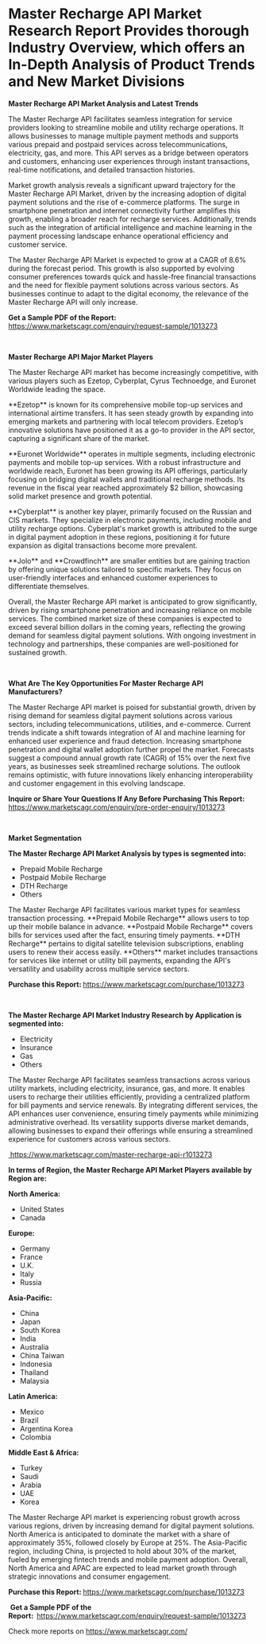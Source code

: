 <p><h1>Master Recharge API Market Research Report Provides thorough Industry Overview, which offers an In-Depth Analysis of Product Trends and New Market Divisions</h1></p><p><strong>Master Recharge API Market Analysis and Latest Trends</strong></p>
<p><p>The Master Recharge API facilitates seamless integration for service providers looking to streamline mobile and utility recharge operations. It allows businesses to manage multiple payment methods and supports various prepaid and postpaid services across telecommunications, electricity, gas, and more. This API serves as a bridge between operators and customers, enhancing user experiences through instant transactions, real-time notifications, and detailed transaction histories.</p><p>Market growth analysis reveals a significant upward trajectory for the Master Recharge API Market, driven by the increasing adoption of digital payment solutions and the rise of e-commerce platforms. The surge in smartphone penetration and internet connectivity further amplifies this growth, enabling a broader reach for recharge services. Additionally, trends such as the integration of artificial intelligence and machine learning in the payment processing landscape enhance operational efficiency and customer service.</p><p>The Master Recharge API Market is expected to grow at a CAGR of 8.6% during the forecast period. This growth is also supported by evolving consumer preferences towards quick and hassle-free financial transactions and the need for flexible payment solutions across various sectors. As businesses continue to adapt to the digital economy, the relevance of the Master Recharge API will only increase.</p></p>
<p><strong>Get a Sample PDF of the Report:&nbsp;</strong> <a href="https://www.marketscagr.com/enquiry/request-sample/1013273?utm_campaign=2955&utm_medium=2&utm_source=Github&utm_content=ia&utm_term=06032025&utm_id=master-recharge-api">https://www.marketscagr.com/enquiry/request-sample/1013273</a></p>
<p>&nbsp;</p>
<p><strong>Master Recharge API Major Market Players</strong></p>
<p><p>The Master Recharge API market has become increasingly competitive, with various players such as Ezetop, Cyberplat, Cyrus Technoedge, and Euronet Worldwide leading the space. </p><p>**Ezetop** is known for its comprehensive mobile top-up services and international airtime transfers. It has seen steady growth by expanding into emerging markets and partnering with local telecom providers. Ezetop’s innovative solutions have positioned it as a go-to provider in the API sector, capturing a significant share of the market.</p><p>**Euronet Worldwide** operates in multiple segments, including electronic payments and mobile top-up services. With a robust infrastructure and worldwide reach, Euronet has been growing its API offerings, particularly focusing on bridging digital wallets and traditional recharge methods. Its revenue in the fiscal year reached approximately $2 billion, showcasing solid market presence and growth potential.</p><p>**Cyberplat** is another key player, primarily focused on the Russian and CIS markets. They specialize in electronic payments, including mobile and utility recharge options. Cyberplat's market growth is attributed to the surge in digital payment adoption in these regions, positioning it for future expansion as digital transactions become more prevalent.</p><p>**Jolo** and **Crowdfinch** are smaller entities but are gaining traction by offering unique solutions tailored to specific markets. They focus on user-friendly interfaces and enhanced customer experiences to differentiate themselves.</p><p>Overall, the Master Recharge API market is anticipated to grow significantly, driven by rising smartphone penetration and increasing reliance on mobile services. The combined market size of these companies is expected to exceed several billion dollars in the coming years, reflecting the growing demand for seamless digital payment solutions. With ongoing investment in technology and partnerships, these companies are well-positioned for sustained growth.</p></p>
<p>&nbsp;</p>
<p><strong>What Are The Key Opportunities For Master Recharge API Manufacturers?</strong></p>
<p><p>The Master Recharge API market is poised for substantial growth, driven by rising demand for seamless digital payment solutions across various sectors, including telecommunications, utilities, and e-commerce. Current trends indicate a shift towards integration of AI and machine learning for enhanced user experience and fraud detection. Increasing smartphone penetration and digital wallet adoption further propel the market. Forecasts suggest a compound annual growth rate (CAGR) of 15% over the next five years, as businesses seek streamlined recharge solutions. The outlook remains optimistic, with future innovations likely enhancing interoperability and customer engagement in this evolving landscape.</p></p>
<p><strong>Inquire or Share Your Questions If Any Before Purchasing This Report:</strong> <a href="https://www.marketscagr.com/enquiry/pre-order-enquiry/1013273?utm_campaign=2955&utm_medium=2&utm_source=Github&utm_content=ia&utm_term=06032025&utm_id=master-recharge-api">https://www.marketscagr.com/enquiry/pre-order-enquiry/1013273</a></p>
<p>&nbsp;</p>
<p><strong>Market Segmentation</strong></p>
<p><strong>The Master Recharge API Market Analysis by types is segmented into:</strong></p>
<p><ul><li>Prepaid Mobile Recharge</li><li>Postpaid Mobile Recharge</li><li>DTH Recharge</li><li>Others</li></ul></p>
<p><p>The Master Recharge API facilitates various market types for seamless transaction processing. **Prepaid Mobile Recharge** allows users to top up their mobile balance in advance. **Postpaid Mobile Recharge** covers bills for services used after the fact, ensuring timely payments. **DTH Recharge** pertains to digital satellite television subscriptions, enabling users to renew their access easily. **Others** market includes transactions for services like internet or utility bill payments, expanding the API's versatility and usability across multiple service sectors.</p></p>
<p><strong>Purchase this Report:&nbsp;</strong><a href="https://www.marketscagr.com/purchase/1013273?utm_campaign=2955&utm_medium=2&utm_source=Github&utm_content=ia&utm_term=06032025&utm_id=master-recharge-api">https://www.marketscagr.com/purchase/1013273</a></p>
<p>&nbsp;</p>
<p><strong>The Master Recharge API Market Industry Research by Application is segmented into:</strong></p>
<p><ul><li>Electricity</li><li>Insurance</li><li>Gas</li><li>Others</li></ul></p>
<p><p>The Master Recharge API facilitates seamless transactions across various utility markets, including electricity, insurance, gas, and more. It enables users to recharge their utilities efficiently, providing a centralized platform for bill payments and service renewals. By integrating different services, the API enhances user convenience, ensuring timely payments while minimizing administrative overhead. Its versatility supports diverse market demands, allowing businesses to expand their offerings while ensuring a streamlined experience for customers across various sectors.</p></p>
<p><a href="https://www.marketscagr.com/master-recharge-api-r1013273?utm_campaign=2955&utm_medium=2&utm_source=Github&utm_content=ia&utm_term=06032025&utm_id=master-recharge-api">&nbsp;https://www.marketscagr.com/master-recharge-api-r1013273</a></p>
<p><strong>In terms of Region, the Master Recharge API Market Players available by Region are:</strong></p>
<p>
    <p> <strong> North America: </strong>
        <ul>
            <li>United States</li>
            <li>Canada</li>
        </ul>
        </p> 
    <p> <strong> Europe: </strong>
        <ul>
            <li>Germany</li>
            <li>France</li>
            <li>U.K.</li>
            <li>Italy</li>
            <li>Russia</li>
        </ul>
        </p> 
    <p> <strong> Asia-Pacific: </strong>
        <ul>
            <li>China</li>
            <li>Japan</li>
            <li>South Korea</li>
            <li>India</li>
            <li>Australia</li>
            <li>China Taiwan</li>
            <li>Indonesia</li>
            <li>Thailand</li>
            <li>Malaysia</li>
        </ul>
        </p> 
    <p> <strong> Latin America: </strong>
        <ul>
            <li>Mexico</li>
            <li>Brazil</li>
            <li>Argentina Korea</li>
            <li>Colombia</li>
        </ul>
        </p> 
    <p> <strong> Middle East & Africa: </strong>
        <ul>
            <li>Turkey</li>
            <li>Saudi</li>
            <li>Arabia</li>
            <li>UAE</li>
            <li>Korea</li>
        </ul>
    </p>
    </p>
<p><p>The Master Recharge API market is experiencing robust growth across various regions, driven by increasing demand for digital payment solutions. North America is anticipated to dominate the market with a share of approximately 35%, followed closely by Europe at 25%. The Asia-Pacific region, including China, is projected to hold about 30% of the market, fueled by emerging fintech trends and mobile payment adoption. Overall, North America and APAC are expected to lead market growth through strategic innovations and consumer engagement.</p></p>
<p><strong>Purchase this Report: </strong><a href="https://www.marketscagr.com/purchase/1013273?utm_campaign=2955&utm_medium=2&utm_source=Github&utm_content=ia&utm_term=06032025&utm_id=master-recharge-api">https://www.marketscagr.com/purchase/1013273</a></p>
<p>&nbsp;<strong>Get a Sample PDF of the Report:&nbsp;&nbsp;</strong><a href="https://www.marketscagr.com/enquiry/request-sample/1013273?utm_campaign=2955&utm_medium=2&utm_source=Github&utm_content=ia&utm_term=06032025&utm_id=master-recharge-api">https://www.marketscagr.com/enquiry/request-sample/1013273</a></p>
<p><strong></strong></p>
<p>Check more reports on <a href="https://www.marketscagr.com/?utm_campaign=2955&utm_medium=2&utm_source=Github&utm_content=ia&utm_term=06032025&utm_id=master-recharge-api">https://www.marketscagr.com/</a></p>